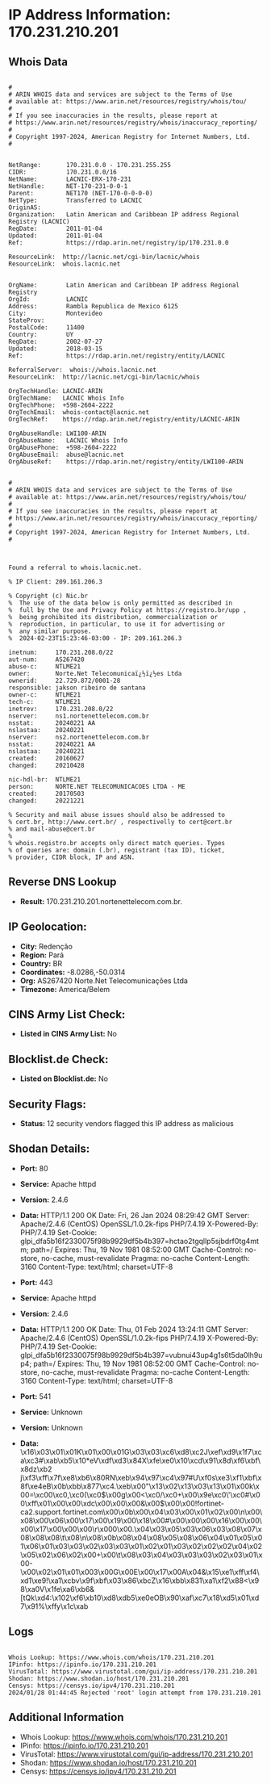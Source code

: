 # IP Address Information: 170.231.210.201

## Whois Data
```

#
# ARIN WHOIS data and services are subject to the Terms of Use
# available at: https://www.arin.net/resources/registry/whois/tou/
#
# If you see inaccuracies in the results, please report at
# https://www.arin.net/resources/registry/whois/inaccuracy_reporting/
#
# Copyright 1997-2024, American Registry for Internet Numbers, Ltd.
#


NetRange:       170.231.0.0 - 170.231.255.255
CIDR:           170.231.0.0/16
NetName:        LACNIC-ERX-170-231
NetHandle:      NET-170-231-0-0-1
Parent:         NET170 (NET-170-0-0-0-0)
NetType:        Transferred to LACNIC
OriginAS:       
Organization:   Latin American and Caribbean IP address Regional Registry (LACNIC)
RegDate:        2011-01-04
Updated:        2011-01-04
Ref:            https://rdap.arin.net/registry/ip/170.231.0.0

ResourceLink:  http://lacnic.net/cgi-bin/lacnic/whois
ResourceLink:  whois.lacnic.net


OrgName:        Latin American and Caribbean IP address Regional Registry
OrgId:          LACNIC
Address:        Rambla Republica de Mexico 6125
City:           Montevideo
StateProv:      
PostalCode:     11400
Country:        UY
RegDate:        2002-07-27
Updated:        2018-03-15
Ref:            https://rdap.arin.net/registry/entity/LACNIC

ReferralServer:  whois://whois.lacnic.net
ResourceLink:  http://lacnic.net/cgi-bin/lacnic/whois

OrgTechHandle: LACNIC-ARIN
OrgTechName:   LACNIC Whois Info
OrgTechPhone:  +598-2604-2222 
OrgTechEmail:  whois-contact@lacnic.net
OrgTechRef:    https://rdap.arin.net/registry/entity/LACNIC-ARIN

OrgAbuseHandle: LWI100-ARIN
OrgAbuseName:   LACNIC Whois Info
OrgAbusePhone:  +598-2604-2222 
OrgAbuseEmail:  abuse@lacnic.net
OrgAbuseRef:    https://rdap.arin.net/registry/entity/LWI100-ARIN


#
# ARIN WHOIS data and services are subject to the Terms of Use
# available at: https://www.arin.net/resources/registry/whois/tou/
#
# If you see inaccuracies in the results, please report at
# https://www.arin.net/resources/registry/whois/inaccuracy_reporting/
#
# Copyright 1997-2024, American Registry for Internet Numbers, Ltd.
#



Found a referral to whois.lacnic.net.

% IP Client: 209.161.206.3
 
% Copyright (c) Nic.br
%  The use of the data below is only permitted as described in
%  full by the Use and Privacy Policy at https://registro.br/upp ,
%  being prohibited its distribution, commercialization or
%  reproduction, in particular, to use it for advertising or
%  any similar purpose.
%  2024-02-23T15:23:46-03:00 - IP: 209.161.206.3

inetnum:     170.231.208.0/22
aut-num:     AS267420
abuse-c:     NTLME21
owner:       Norte.Net Telecomunicaï¿½ï¿½es Ltda
ownerid:     22.729.872/0001-28
responsible: jakson ribeiro de santana
owner-c:     NTLME21
tech-c:      NTLME21
inetrev:     170.231.208.0/22
nserver:     ns1.nortenettelecom.com.br
nsstat:      20240221 AA
nslastaa:    20240221
nserver:     ns2.nortenettelecom.com.br
nsstat:      20240221 AA
nslastaa:    20240221
created:     20160627
changed:     20210428

nic-hdl-br:  NTLME21
person:      NORTE.NET TELECOMUNICACOES LTDA - ME
created:     20170503
changed:     20221221

% Security and mail abuse issues should also be addressed to
% cert.br, http://www.cert.br/ , respectivelly to cert@cert.br
% and mail-abuse@cert.br
%
% whois.registro.br accepts only direct match queries. Types
% of queries are: domain (.br), registrant (tax ID), ticket,
% provider, CIDR block, IP and ASN.

```
## Reverse DNS Lookup
- **Result:** 170.231.210.201.nortenettelecom.com.br.

## IP Geolocation:
- **City:** Redenção
- **Region:** Pará
- **Country:** BR
- **Coordinates:** -8.0286,-50.0314
- **Org:** AS267420 Norte.Net Telecomunicações Ltda
- **Timezone:** America/Belem

## CINS Army List Check:
- **Listed in CINS Army List:** 
No

## Blocklist.de Check:
- **Listed on Blocklist.de:** 
No

## Security Flags:
- **Status:** 12 security vendors flagged this IP address as malicious

## Shodan Details:
- **Port:** 80
- **Service:** Apache httpd
- **Version:** 2.4.6
- **Data:** HTTP/1.1 200 OK
Date: Fri, 26 Jan 2024 08:29:42 GMT
Server: Apache/2.4.6 (CentOS) OpenSSL/1.0.2k-fips PHP/7.4.19
X-Powered-By: PHP/7.4.19
Set-Cookie: glpi_dfa5b16f2330075f98b9929df5b4b397=hctao2tgqllp5sjbdrf0tg4mtm; path=/
Expires: Thu, 19 Nov 1981 08:52:00 GMT
Cache-Control: no-store, no-cache, must-revalidate
Pragma: no-cache
Content-Length: 3160
Content-Type: text/html; charset=UTF-8



- **Port:** 443
- **Service:** Apache httpd
- **Version:** 2.4.6
- **Data:** HTTP/1.1 200 OK
Date: Thu, 01 Feb 2024 13:24:11 GMT
Server: Apache/2.4.6 (CentOS) OpenSSL/1.0.2k-fips PHP/7.4.19
X-Powered-By: PHP/7.4.19
Set-Cookie: glpi_dfa5b16f2330075f98b9929df5b4b397=vubnui43up4g1s6t5da0lh9up4; path=/
Expires: Thu, 19 Nov 1981 08:52:00 GMT
Cache-Control: no-store, no-cache, must-revalidate
Pragma: no-cache
Content-Length: 3160
Content-Type: text/html; charset=UTF-8



- **Port:** 541
- **Service:** Unknown
- **Version:** Unknown
- **Data:** \x16\x03\x01\x01K\x01\x00\x01G\x03\x03\xc6\xd8\xc2J\xef\xd9\x1f7\xca\xc3#\xab\xb5\x10*eV\xdf\xd3\x84X\xfe\xe0\x10\xcd\x91\x8d\xf6\xbf\x8dz\xb2 j\xf3\xff\x7f\xe8\xb6\x80RN\xeb\x94\x97\xc4\x97#U\xf0s\xe3\xf1\xbf\x8f\xe4eB\x0b\xbb\x877\xc4.\xeb\x00"\x13\x02\x13\x03\x13\x01\x00k\x00=\xc00\xc0,\xc0(\xc0$\x00g\x00<\xc0/\xc0+\x00\x9e\xc0\'\xc0#\x00\xff\x01\x00\x00\xdc\x00\x00\x00&\x00$\x00\x00!fortinet-ca2.support.fortinet.com\x00\x0b\x00\x04\x03\x00\x01\x02\x00\n\x00\x08\x00\x06\x00\x17\x00\x19\x00\x18\x00#\x00\x00\x00\x16\x00\x00\x00\x17\x00\x00\x00\r\x000\x00.\x04\x03\x05\x03\x06\x03\x08\x07\x08\x08\x08\t\x08\n\x08\x0b\x08\x04\x08\x05\x08\x06\x04\x01\x05\x01\x06\x01\x03\x03\x02\x03\x03\x01\x02\x01\x03\x02\x02\x02\x04\x02\x05\x02\x06\x02\x00+\x00\t\x08\x03\x04\x03\x03\x03\x02\x03\x01\x00-\x00\x02\x01\x01\x003\x00G\x00E\x00\x17\x00A\x04&\x15\xe1\xff\xf4\xd1\xe9!\xa1\xcbv\x9f\xbf\x03\x86\xbcZ\x16\xbb\x831\xa1\xf2\x88<\x98\xa0V\x1fe\xa6\xb6&[tQk\xd4:\x102\xf6\xb10\xd8\xdb5\xe0eOB\x90\xaf\xc7\x18\xd5\x01\xd7\x91%\xffy\x1c\xab

## Logs
```

Whois Lookup: https://www.whois.com/whois/170.231.210.201
IPinfo: https://ipinfo.io/170.231.210.201
VirusTotal: https://www.virustotal.com/gui/ip-address/170.231.210.201
Shodan: https://www.shodan.io/host/170.231.210.201
Censys: https://censys.io/ipv4/170.231.210.201
2024/01/28 01:44:45 Rejected 'root' login attempt from 170.231.210.201

```
## Additional Information
- Whois Lookup: https://www.whois.com/whois/170.231.210.201
- IPinfo: https://ipinfo.io/170.231.210.201
- VirusTotal: https://www.virustotal.com/gui/ip-address/170.231.210.201
- Shodan: https://www.shodan.io/host/170.231.210.201
- Censys: https://censys.io/ipv4/170.231.210.201

